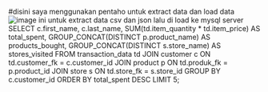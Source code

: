 #disini saya menggunakan pentaho untuk extract data dan load data
![image](https://github.com/amangmisbah/jawab/assets/72803669/62e663ac-2ed6-4427-b310-6cbbb316218b)
ini untuk extract data csv dan json lalu di load ke mysql server
SELECT c.first_name, c.last_name, SUM(td.item_quantity * td.item_price) AS total_spent,
       GROUP_CONCAT(DISTINCT p.product_name) AS products_bought,
       GROUP_CONCAT(DISTINCT s.store_name) AS stores_visited
FROM transaction_data td
JOIN customer c ON td.customer_fk = c.customer_id
JOIN product p ON td.produk_fk = p.product_id
JOIN store s ON td.store_fk = s.store_id
GROUP BY c.customer_id
ORDER BY total_spent DESC
LIMIT 5;
